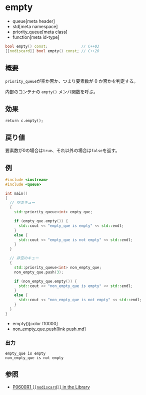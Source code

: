 # empty
* queue[meta header]
* std[meta namespace]
* priority_queue[meta class]
* function[meta id-type]

```cpp
bool empty() const;               // C++03
[[nodiscard]] bool empty() const; // C++20
```

## 概要
`priority_queue`が空か否か、つまり要素数が 0 か否かを判定する。

内部のコンテナの `empty()` メンバ関数を呼ぶ。


## 効果
`return c.empty();`


## 戻り値
要素数が0の場合は`true`、それ以外の場合は`false`を返す。


## 例
```cpp example
#include <iostream>
#include <queue>

int main()
{
  // 空のキュー
  {
    std::priority_queue<int> empty_que;

    if (empty_que.empty()) {
      std::cout << "empty_que is empty" << std::endl;
    }
    else {
      std::cout << "empty_que is not empty" << std::endl;
    }
  }

  // 非空のキュー
  {
    std::priority_queue<int> non_empty_que;
    non_empty_que.push(3);

    if (non_empty_que.empty()) {
      std::cout << "non_empty_que is empty" << std::endl;
    }
    else {
      std::cout << "non_empty_que is not empty" << std::endl;
    }
  }
}
```
* empty()[color ff0000]
* non_empty_que.push[link push.md]

### 出力
```
empty_que is empty
non_empty_que is not empty
```

## 参照
- [P0600R1 `[[nodiscard]]` in the Library](http://www.open-std.org/jtc1/sc22/wg21/docs/papers/2017/p0600r1.pdf)
